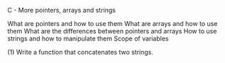 C - More pointers, arrays and strings

What are pointers and how to use them
What are arrays and how to use them
What are the differences between pointers and arrays
How to use strings and how to manipulate them
Scope of variables

(1) Write a function that concatenates two strings.


